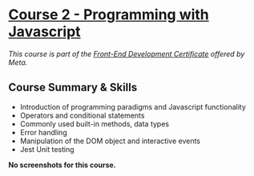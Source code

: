 # [Course 2 - Programming with Javascript](https://www.coursera.org/learn/programming-with-javascript?specialization=meta-front-end-developer)

_This course is part of the [Front-End Development Certificate](https://www.coursera.org/professional-certificates/meta-front-end-developer) offered by Meta._

## Course Summary & Skills

- Introduction of programming paradigms and Javascript functionality
- Operators and conditional statements
- Commonly used built-in methods, data types
- Error handling
- Manipulation of the DOM object and interactive events
- Jest Unit testing

**No screenshots for this course.**
